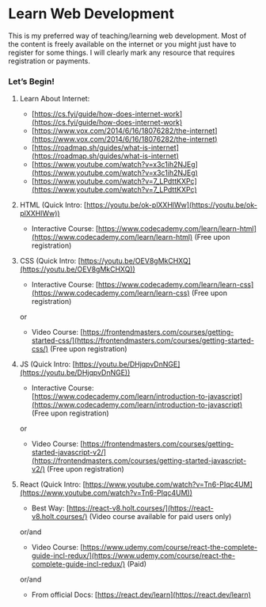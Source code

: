 # Learn Web Development

This is my preferred way of teaching/learning web development. Most of the content is freely available on the internet or you might just have to register for some things. I will clearly mark any resource that requires registration or payments.

### Let’s Begin!

1. Learn About Internet:
    - [https://cs.fyi/guide/how-does-internet-work](https://cs.fyi/guide/how-does-internet-work)
    - [https://www.vox.com/2014/6/16/18076282/the-internet](https://www.vox.com/2014/6/16/18076282/the-internet)
    - [https://roadmap.sh/guides/what-is-internet](https://roadmap.sh/guides/what-is-internet)
    - [https://www.youtube.com/watch?v=x3c1ih2NJEg](https://www.youtube.com/watch?v=x3c1ih2NJEg)
    - [https://www.youtube.com/watch?v=7_LPdttKXPc](https://www.youtube.com/watch?v=7_LPdttKXPc)
2. HTML (Quick Intro: [https://youtu.be/ok-plXXHlWw](https://youtu.be/ok-plXXHlWw))
    - Interactive Course: [https://www.codecademy.com/learn/learn-html](https://www.codecademy.com/learn/learn-html) (Free upon registration)
3. CSS (Quick Intro: [https://youtu.be/OEV8gMkCHXQ](https://youtu.be/OEV8gMkCHXQ))
    - Interactive Course: [https://www.codecademy.com/learn/learn-css](https://www.codecademy.com/learn/learn-css) (Free upon registration)
    
    or
    
    - Video Course: [https://frontendmasters.com/courses/getting-started-css/](https://frontendmasters.com/courses/getting-started-css/) (Free upon registration)
4. JS (Quick Intro: [https://youtu.be/DHjqpvDnNGE](https://youtu.be/DHjqpvDnNGE))
    - Interactive Course: [https://www.codecademy.com/learn/introduction-to-javascript](https://www.codecademy.com/learn/introduction-to-javascript) (Free upon registration)
    
    or
    
    - Video Course: [https://frontendmasters.com/courses/getting-started-javascript-v2/](https://frontendmasters.com/courses/getting-started-javascript-v2/) (Free upon registration)
5. React (Quick Intro: [https://www.youtube.com/watch?v=Tn6-PIqc4UM](https://www.youtube.com/watch?v=Tn6-PIqc4UM))
    - Best Way: [https://react-v8.holt.courses/](https://react-v8.holt.courses/) (Video course available for paid users only)
    
    or/and
    
    - Video Course: [https://www.udemy.com/course/react-the-complete-guide-incl-redux/](https://www.udemy.com/course/react-the-complete-guide-incl-redux/) (Paid)
    
    or/and
    
    - From official Docs: [https://react.dev/learn](https://react.dev/learn)